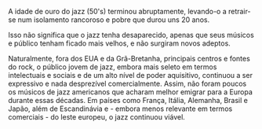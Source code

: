 A idade de ouro do jazz (50's) terminou abruptamente, levando-o a retrair-se num isolamento rancoroso e pobre que durou uns 20 anos.

Isso não significa que o jazz tenha desaparecido, apenas que seus músicos e público tenham ficado mais velhos, e não surgiram novos adeptos.

Naturalmente, fora dos EUA e da Grã-Bretanha, principais centros e fontes do rock, o público jovem de jazz, embora mais seleto em termos intelectuais e sociais e de um alto nível de poder aquisitivo, continuou a ser expressivo e nada desprezível comercialmente. Assim, não foram poucos os músicos de jazz americanos que acharam melhor emigrar para a Europa durante essas décadas. Em países como França, Itália, Alemanha, Brasil e Japão, além de Escandinávia e - embora menos relevante em termos comerciais - do leste europeu, o jazz continuou viável.
